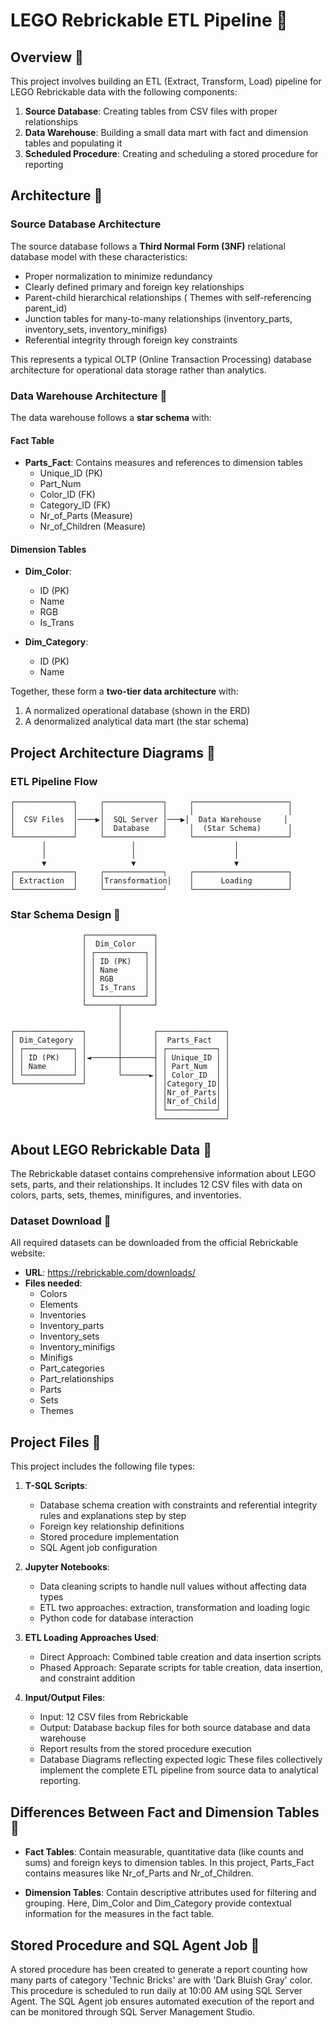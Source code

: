 # LEGO Rebrickable ETL Pipeline 🧱

## Overview 🧩

This project involves building an ETL (Extract, Transform, Load) pipeline for LEGO Rebrickable data with the following components:

1. **Source Database**: Creating tables from CSV files with proper relationships
2. **Data Warehouse**: Building a small data mart with fact and dimension tables and populating it
3. **Scheduled Procedure**: Creating and scheduling a stored procedure for reporting

## Architecture 🧱

### Source Database Architecture
The source database follows a **Third Normal Form (3NF)** relational database model with these characteristics:
- Proper normalization to minimize redundancy
- Clearly defined primary and foreign key relationships
- Parent-child hierarchical relationships ( Themes with self-referencing parent_id)
- Junction tables for many-to-many relationships (inventory_parts, inventory_sets, inventory_minifigs)
- Referential integrity through foreign key constraints

This represents a typical OLTP (Online Transaction Processing) database architecture for operational data storage rather than analytics.

### Data Warehouse Architecture 🧩
The data warehouse follows a **star schema** with:

#### Fact Table
- **Parts_Fact**: Contains measures and references to dimension tables
  - Unique_ID (PK)
  - Part_Num
  - Color_ID (FK)
  - Category_ID (FK)
  - Nr_of_Parts (Measure)
  - Nr_of_Children (Measure)

#### Dimension Tables
- **Dim_Color**:
  - ID (PK)
  - Name
  - RGB
  - Is_Trans

- **Dim_Category**:
  - ID (PK)
  - Name

Together, these form a **two-tier data architecture** with:
1. A normalized operational database (shown in the ERD)
2. A denormalized analytical data mart (the star schema)

## Project Architecture Diagrams 🧱

### ETL Pipeline Flow
```
┌─────────────┐     ┌─────────────┐     ┌─────────────────────┐
│             │     │             │     │                     │
│  CSV Files  │────▶│  SQL Server │───▶│  Data Warehouse     │
│             │     │  Database   │     │  (Star Schema)      │
└─────────────┘     └─────────────┘     └─────────────────────┘
       │                   │                      │
       │                   │                      │
       ▼                   ▼                      ▼
┌─────────────┐     ┌─────────────┐     ┌─────────────────────┐
│ Extraction  │     │Transformation│    │      Loading        │
└─────────────┘     └─────────────┘     └─────────────────────┘
```

### Star Schema Design 🧩
```
                ┌───────────────┐
                │  Dim_Color    │
                │ ┌───────────┐ │
                │ │ ID (PK)   │ │
                │ │ Name      │ │
                │ │ RGB       │ │
                │ │ Is_Trans  │ │
                │ └───────────┘ │
                └───────┬───────┘
                        │
                        │
┌───────────────┐       │       ┌───────────────┐
│ Dim_Category  │       │       │  Parts_Fact   │
│ ┌───────────┐ │       │       │ ┌───────────┐ │
│ │ ID (PK)   │ │◄──────┼───────┤ │ Unique_ID │ │
│ │ Name      │ │       │       │ │ Part_Num  │ │
│ └───────────┘ │       └──────►│ │ Color_ID  │ │
└───────────────┘               │ │Category_ID│ │
                                │ │Nr_of_Parts│ │
                                │ │Nr_of_Child│ │
                                │ └───────────┘ │
                                └───────────────┘
```

## About LEGO Rebrickable Data 🧱
The Rebrickable dataset contains comprehensive information about LEGO sets, parts, and their relationships. It includes 12 CSV files with data on colors, parts, sets, themes, minifigures, and inventories.

### Dataset Download 🧩
All required datasets can be downloaded from the official Rebrickable website:
- **URL**: https://rebrickable.com/downloads/
- **Files needed**: 
  - Colors
  - Elements
  - Inventories
  - Inventory_parts
  - Inventory_sets
  - Inventory_minifigs
  - Minifigs
  - Part_categories
  - Part_relationships
  - Parts
  - Sets
  - Themes

## Project Files 🧱
This project includes the following file types:

1. **T-SQL Scripts**:
   - Database schema creation with constraints and referential integrity rules and explanations step by step
   - Foreign key relationship definitions
   - Stored procedure implementation
   - SQL Agent job configuration

2. **Jupyter Notebooks**:
   - Data cleaning scripts to handle null values without affecting data types
   - ETL two approaches: extraction, transformation and loading logic
   - Python code for database interaction

3. **ETL Loading Approaches Used**:
   - Direct Approach: Combined table creation and data insertion scripts
   - Phased Approach: Separate scripts for table creation, data insertion, and constraint addition

4. **Input/Output Files**:
   - Input: 12 CSV files from Rebrickable
   - Output: Database backup files for both source database and data warehouse
   - Report results from the stored procedure execution
   - Database Diagrams reflecting expected logic
These files collectively implement the complete ETL pipeline from source data to analytical reporting.

## Differences Between Fact and Dimension Tables 🧩
- **Fact Tables**: Contain measurable, quantitative data (like counts and sums) and foreign keys to dimension tables. In this project, Parts_Fact contains measures like Nr_of_Parts and Nr_of_Children.

- **Dimension Tables**: Contain descriptive attributes used for filtering and grouping. Here, Dim_Color and Dim_Category provide contextual information for the measures in the fact table.

## Stored Procedure and SQL Agent Job 🧱
A stored procedure has been created to generate a report counting how many parts of category 'Technic Bricks' are with 'Dark Bluish Gray' color. This procedure is scheduled to run daily at 10:00 AM using SQL Server Agent.
The SQL Agent job ensures automated execution of the report and can be monitored through SQL Server Management Studio.
